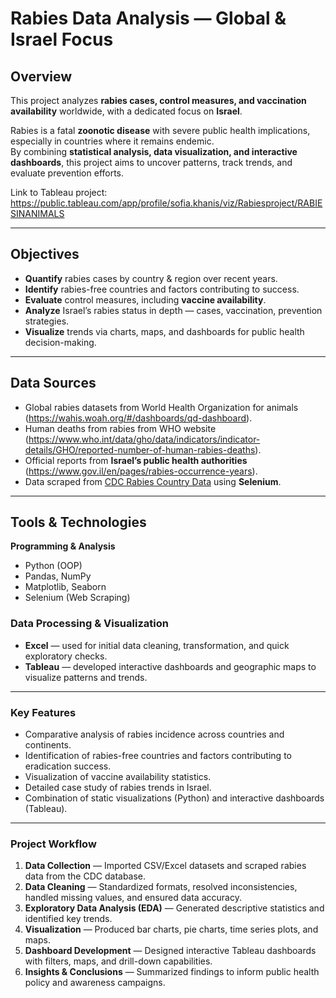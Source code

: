 # Rabies Data Analysis — Global & Israel Focus

## Overview  
This project analyzes **rabies cases, control measures, and vaccination availability** worldwide, with a dedicated focus on **Israel**.  

Rabies is a fatal **zoonotic disease** with severe public health implications, especially in countries where it remains endemic.  
By combining **statistical analysis, data visualization, and interactive dashboards**, this project aims to uncover patterns, track trends, and evaluate prevention efforts. 

Link to Tableau project: https://public.tableau.com/app/profile/sofia.khanis/viz/Rabiesproject/RABIESINANIMALS

---

## Objectives  
- **Quantify** rabies cases by country & region over recent years.  
- **Identify** rabies-free countries and factors contributing to success.  
- **Evaluate** control measures, including **vaccine availability**.  
- **Analyze** Israel’s rabies status in depth — cases, vaccination, prevention strategies.  
- **Visualize** trends via charts, maps, and dashboards for public health decision-making.  

---

## Data Sources  
- Global rabies datasets from World Health Organization for animals (https://wahis.woah.org/#/dashboards/qd-dashboard).
- Human deaths from rabies from WHO website (https://www.who.int/data/gho/data/indicators/indicator-details/GHO/reported-number-of-human-rabies-deaths).   
- Official reports from **Israel’s public health authorities** (https://www.gov.il/en/pages/rabies-occurrence-years).  
- Data scraped from [CDC Rabies Country Data](https://www.cdc.gov/rabies/country-data/index.html) using **Selenium**.  

---

## Tools & Technologies  

**Programming & Analysis**  
- Python (OOP)
- Pandas, NumPy
- Matplotlib, Seaborn
- Selenium (Web Scraping)

### **Data Processing & Visualization**  
- **Excel** — used for initial data cleaning, transformation, and quick exploratory checks.  
- **Tableau** — developed interactive dashboards and geographic maps to visualize patterns and trends.  

---

### **Key Features**  
- Comparative analysis of rabies incidence across countries and continents.  
- Identification of rabies-free countries and factors contributing to eradication success.  
- Visualization of vaccine availability statistics.  
- Detailed case study of rabies trends in Israel.  
- Combination of static visualizations (Python) and interactive dashboards (Tableau).  

---

### **Project Workflow**  
1. **Data Collection** — Imported CSV/Excel datasets and scraped rabies data from the CDC database.  
2. **Data Cleaning** — Standardized formats, resolved inconsistencies, handled missing values, and ensured data accuracy.  
3. **Exploratory Data Analysis (EDA)** — Generated descriptive statistics and identified key trends.  
4. **Visualization** — Produced bar charts, pie charts, time series plots, and maps.  
5. **Dashboard Development** — Designed interactive Tableau dashboards with filters, maps, and drill-down capabilities.  
6. **Insights & Conclusions** — Summarized findings to inform public health policy and awareness campaigns.  




